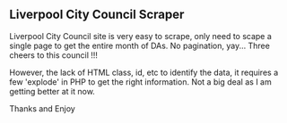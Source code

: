 Liverpool City Council Scraper
-----------------------------

Liverpool City Council site is very easy to scrape, only need to scape a single page to get the entire month of DAs. No pagination, yay... Three cheers to  this council !!!

However, the lack of HTML class, id, etc to identify the data, it requires a few 'explode' in PHP to get the right information. Not a big deal as I am getting better at it now.

Thanks and Enjoy
